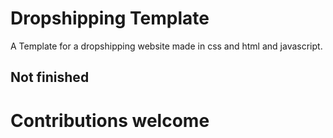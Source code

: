 # Dropshipping Template
A Template for a dropshipping website made in css and html and javascript.

## Not finished
# Contributions welcome 
